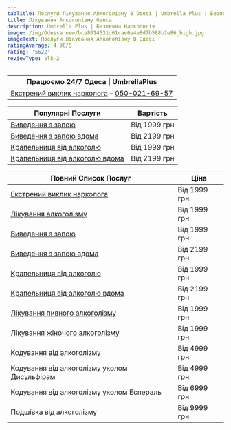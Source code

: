 ```yaml
---
tabTitle: Послуги Лікування Алкоголізму В Одесі | Umbrella Plus | Безпечна Наркологія
title: Лікування Алкоголізму Одеса
description: Umbrella Plus | Безпечна Наркологія
image: /img/Odessa new/bce8014531d61cae6e4e8d7b588b1e86_high.jpg
imageText: Послуги Лікування Алкоголізму В Одесі
ratingAvarage: 4.98/5
rating: '5622'
reviewType: alk-2
---
```


| Працюємо 24/7 Одеса \| UmbrellaPlus                                                   |
| ------------------------------------------------------------------------------------- |
| [Екстрений виклик нарколога](vizov-narkologa-od-ua) – [050-021-69-57](tel:0500216957) |

| Популярні Послуги                                                      | Вартість     |
| ---------------------------------------------------------------------- | ------------ |
| [Виведення з запою](vivod-iz-zapoia-od-ua)                             | Від 1999 грн |
| [Виведення з запою вдома](vivod-iz-zapoia-na-domy-od-ua)               | Від 2199 грн |
| [Крапельниця від алкоголю](kapelnica-ot-alkogolia-od-ua)               | Від 1999 грн |
| [Крапельниця від алкоголю вдома](kapelnica-ot-alkogolia-na-domu-od-ua) | Від 2199 грн |

| Повний Список Послуг                                                   | Ціна         |
| ---------------------------------------------------------------------- | ------------ |
| [Екстрений виклик нарколога](vizov-narkologa-od-ua)                    | Від 1999 грн |
| [Лікування алкоголізму](lechenie-alkogolizma-od-ua)                    | Від 1999 грн |
| [Виведення з запою](vivod-iz-zapoia-od-ua)                             | Від 1999 грн |
| [Виведення з запою вдома](vivod-iz-zapoia-na-domy-od-ua)               | Від 2199 грн |
| [Крапельниця від алкоголю](kapelnica-ot-alkogolia-od-ua)               | Від 1999 грн |
| [Крапельниця від алкоголю вдома](kapelnica-ot-alkogolia-na-domu-od-ua) | Від 2199 грн |
| [Лікування пивного алкоголізму](lechenie-pivnogo-alkogolizma-od-ua)    | Від 1999 грн |
| [Лікування жіночого алкоголізму](lechenie-jenskogo-alkogolizma-od-ua)  | Від 1999 грн |
| Кодування від алкоголізму                                              | Від 4999 грн |
| Кодування від алкоголізму уколом Дисульфірам                           | Від 4999 грн |
| Кодування від алкоголізму уколом Еспераль                              | Від 6999 грн |
| Подшівка від алкоголізму                                               | Від 9999 грн |
